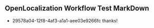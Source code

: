## OpenLocalization Workflow Test MarkDown

* 29578a04-12f8-4af3-a1a1-aee03e9266fc 
thanks!



<!--HONumber=Jan16_HO4-->
